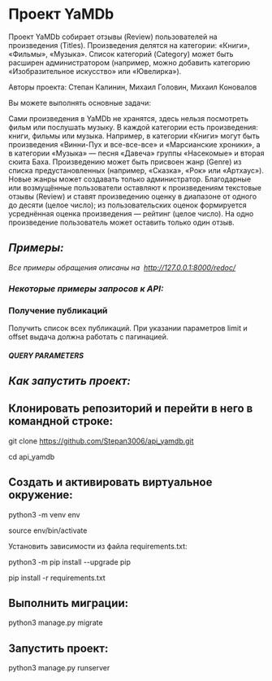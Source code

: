 # **Проект YaMDb**
Проект YaMDb собирает отзывы (Review) пользователей на произведения (Titles). Произведения делятся на категории: «Книги», «Фильмы», «Музыка». Список категорий (Category) может быть расширен администратором (например, можно добавить категорию «Изобразительное искусство» или «Ювелирка»).

Авторы проекта: Степан Калинин, Михаил Головин, Михаил Коновалов

Вы можете выполнять основные задачи:

Сами произведения в YaMDb не хранятся, здесь нельзя посмотреть фильм или послушать музыку.
В каждой категории есть произведения: книги, фильмы или музыка. Например, в категории «Книги» могут быть произведения «Винни-Пух и все-все-все» и «Марсианские хроники», а в категории «Музыка» — песня «Давеча» группы «Насекомые» и вторая сюита Баха.
Произведению может быть присвоен жанр (Genre) из списка предустановленных (например, «Сказка», «Рок» или «Артхаус»). Новые жанры может создавать только администратор.
Благодарные или возмущённые пользователи оставляют к произведениям текстовые отзывы (Review) и ставят произведению оценку в диапазоне от одного до десяти (целое число); из пользовательских оценок формируется усреднённая оценка произведения — рейтинг (целое число). На одно произведение пользователь может оставить только один отзыв.
## ***Примеры:***
*Все примеры обращения описаны на  http://127.0.0.1:8000/redoc/*
### ***Некоторые примеры запросов к API:***
### **Получение публикаций**
Получить список всех публикаций. При указании параметров limit и offset выдача должна работать с пагинацией.
##### **QUERY PARAMETERS**

## ***Как запустить проект:***
## **Клонировать репозиторий и перейти в него в командной строке:**

git clone https://github.com/Stepan3006/api_yamdb.git

cd api_yamdb
## **Cоздать и активировать виртуальное окружение:**

python3 -m venv env

source env/bin/activate

Установить зависимости из файла requirements.txt:

python3 -m pip install --upgrade pip

pip install -r requirements.txt
## **Выполнить миграции:**

python3 manage.py migrate
## **Запустить проект:**

python3 manage.py runserver



